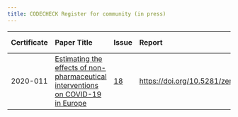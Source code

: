 ```yaml
---
title: CODECHECK Register for community (in press)
---
```



|Certificate |Paper Title                                                                       |Issue |Report                                 |Check date |
|:-------|:--------------------------------|:---|:--------------------------|:----------|
|2020-011    |[Estimating the effects of non-pharmaceutical interventions on COVID-19 in Europe ](http://doi.org/10.1038/s41586-020-2405-7)|[18](https://github.com/codecheckers/register/issues/18)|https://doi.org/10.5281/zenodo.3893138 |2020-06-13 |
